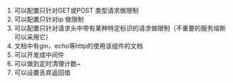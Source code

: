 1. 可以配置只针对GET或POST 类型请求做限制
2. 可以配置只针对ip 做限制
3. 可以配置只针对请求头中带有某种特定标识的请求做限制（不重要的服务熔断可以采用它）
4. 文档中有gin，echo等http的使用该组件的文档
5. 可以开发成中间件
6. 可以做到定时清理计数~
7. 可以设置丢弃返回值